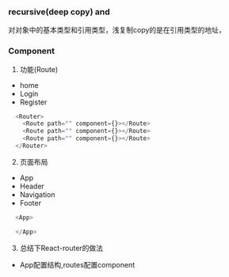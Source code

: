 ### recursive(deep copy) and
对对象中的基本类型和引用类型，浅复制copy的是在引用类型的地址，

### Component
1. 功能(Route)
  + home
  + Login
  + Register

``` js
  <Router>
    <Route path="" component={}></Route>
    <Route path="" component={}></Route>
    <Route path="" component={}></Route>
  </Router>
```

2. 页面布局
  + App
  + Header
  + Navigation
  + Footer

  ``` js
    <App>

    </App>
  ```

  3. 总结下React-router的做法

  + App配置结构,routes配置component
  ``` js

  ```
